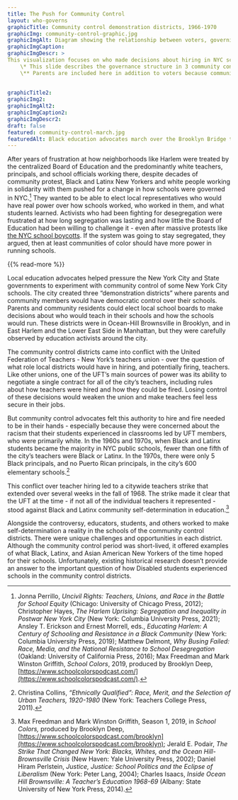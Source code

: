 ```yaml
--- 
title: The Push for Community Control
layout: who-governs
graphicTitle: Community control demonstration districts, 1966-1970
graphicImg: community-control-graphic.jpg
graphicImgAlt: Diagram showing the relationship between voters, governing board for a neighborhood, and the school system as part of an experiment
graphicImgCaption:
graphicImgDescr: >
This visualization focuses on who made decisions about hiring in NYC schools.Other areas, like school construction or purchasing materials for schools, may have differed. In the city’s three community control demonstration districts, parents and voters elect the members of their local district’s governing board. (Parents who were not eligible to vote in other elections could vote in school board elections). The board has authority to hire a district superintendent, principals, and teachers, who taught the students in the schools in the demonstration district. 
    \* This slide describes the governance structure in 3 community control demonstration districts that were located in East Harlem, Ocean Hill-Brownsville, and the Lower East Side. 
    \** Parents are included here in addition to voters because community members who were not US citizens and thus could not vote in other elections could participate in school board elections. 
    
    
graphicTitle2:  
graphicImg2: 
graphicImgAlt2: 
graphicImgCaption2:
graphicImgDescr2:
draft: false
featured: community-control-march.jpg
featuredAlt: Black education advocates march over the Brooklyn Bridge together, arms linked. A large sign reads &quot;Self-Determination for Black Communities, Youth Against War & Fascism&quot;
--- 
```


After years of frustration at how neighborhoods like Harlem were treated by the centralized Board of Education and the predominantly white teachers, principals, and school officials working there, despite decades of community protest, Black and Latinx New Yorkers and white people working in solidarity with them pushed for a change in how schools were governed in NYC.[^1] They wanted to be able to elect local representatives who would have real power over how schools worked, who worked in them, and what students learned. Activists who had been fighting for desegregation were frustrated at how long segregation was lasting and how little the Board of Education had been willing to challenge it - even after massive protests like [the NYC school boycotts](/topics/boycotting-ny-schools/). If the system was going to stay segregated, they argued, then at least communities of color should have more power in running schools.

{{% read-more %}}

Local education advocates helped pressure the New York City and State governments to experiment with community control of some New York City schools. The city created three “demonstration districts” where parents and community members would have democratic control over their schools. Parents and community residents could elect local school boards to make decisions about who would teach in their schools and how the schools would run. These districts were in Ocean-Hill Brownsville in Brooklyn, and in East Harlem and the Lower East Side in Manhattan, but they were carefully observed by education activists around the city.

The community control districts came into conflict with the United Federation of Teachers - New York’s teachers union - over the question of what role local districts would have in hiring, and potentially firing, teachers. Like other unions, one of the UFT’s main sources of power was its ability to negotiate a single contract for all of the city’s teachers, including rules about how teachers were hired and how they could be fired. Losing control of these decisions would weaken the union and make teachers feel less secure in their jobs.

But community control advocates felt this authority to hire and fire needed to be in their hands - especially because they were concerned about the racism that their students experienced in classrooms led by UFT members, who were primarily white. In the 1960s and 1970s, when Black and Latinx students became the majority in NYC public schools, fewer than one fifth of the city’s teachers were Black or Latinx. In the 1970s, there were only 5 Black principals, and no Puerto Rican principals, in the city’s 600 elementary schools.[^2]

This conflict over teacher hiring led to a citywide teachers strike that extended over several weeks in the fall of 1968. The strike made it clear that the UFT at the time - if not all of the individual teachers it represented - stood against Black and Latinx community self-determination in education.[^3]

Alongside the controversy, educators, students, and others worked to make self-determination a reality in the schools of the community control districts. There were unique challenges and opportunities in each district. Although the community control period was short-lived, it offered examples of what Black, Latinx, and Asian American New Yorkers of the time hoped for their schools. Unfortunately, existing historical research doesn’t provide an answer to the important question of how Disabled students experienced schools in the community control districts.

[^1]:  Jonna Perrillo, *Uncivil Rights: Teachers, Unions, and Race in the Battle for School Equity* (Chicago: University of Chicago Press, 2012); Christopher Hayes, *The Harlem Uprising: Segregation and Inequality in Postwar New York City* (New York: Columbia University Press, 2021); Ansley T. Erickson and Ernest Morrell, eds., *Educating Harlem: A Century of Schooling and Resistance in a Black Community* (New York: Columbia University Press, 2019); Matthew Delmont, *Why Busing Failed: Race, Media, and the National Resistance to School Desegregation* (Oakland: University of California Press, 2016); Max Freedman and Mark Winston Griffith, *School Colors*, 2019, produced by Brooklyn Deep, [https://www.schoolcolorspodcast.com/](https://www.schoolcolorspodcast.com/).

[^2]: Christina Collins, *“Ethnically Qualified”: Race, Merit, and the Selection of Urban Teachers, 1920-1980* (New York: Teachers College Press, 2011).

[^3]: Max Freedman and Mark Winston Griffith, Season 1, 2019, in *School Colors,* produced by Brooklyn Deep, [https://www.schoolcolorspodcast.com/brooklyn](https://www.schoolcolorspodcast.com/brooklyn); Jerald E. Podair, *The Strike That Changed New York: Blacks, Whites, and the Ocean Hill-Brownsville Crisis* (New Haven: Yale University Press, 2002); Daniel Hiram Perlstein, *Justice, Justice: School Politics and the Eclipse of Liberalism* (New York: Peter Lang, 2004); Charles Isaacs, *Inside Ocean Hill Brownsville: A Teacher’s Education 1968-69* (Albany: State University of New York Press, 2014).
